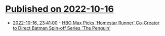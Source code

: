 # [Published on 2022-10-16](index.md)

* [2022-10-16, 23:41:00](https://entertainment.slashdot.org/story/22/10/16/238236/hbo-max-picks-homestar-runner-co-creator-to-direct-batman-spin-off-series-the-penguin?utm_source=rss1.0mainlinkanon&utm_medium=feed) - [HBO Max Picks 'Homestar Runner' Co-Creator to Direct Batman Spin-off Series 'The Penguin'](https://entertainment.slashdot.org/story/22/10/16/238236/hbo-max-picks-homestar-runner-co-creator-to-direct-batman-spin-off-series-the-penguin?utm_source=rss1.0mainlinkanon&utm_medium=feed)
